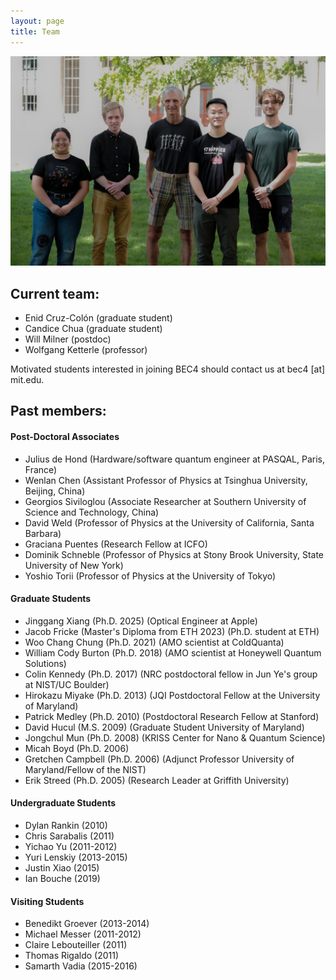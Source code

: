 ```yaml
---
layout: page
title: Team
---
```


![](/assets/img/bec4-team-on-lawn.jpg)

## Current team:
- Enid Cruz-Colón (graduate student)
- Candice Chua (graduate student)
- Will Milner (postdoc)
- Wolfgang Ketterle (professor)

Motivated students interested in joining BEC4 should contact us at bec4 [at] mit.edu.

## Past members:
#### Post-Doctoral Associates

- Julius de Hond (Hardware/software quantum engineer at PASQAL, Paris, France)
- Wenlan Chen (Assistant Professor of Physics at Tsinghua University, Beijing, China)
- Georgios Siviloglou (Associate Researcher at Southern University of Science and Technology, China)
- David Weld (Professor of Physics at the University of California, Santa Barbara)
- Graciana Puentes (Research Fellow at ICFO)
- Dominik Schneble (Professor of Physics at Stony Brook University, State University of New York)
- Yoshio Torii (Professor of Physics at the University of Tokyo)

#### Graduate Students

- Jinggang Xiang (Ph.D. 2025) (Optical Engineer at Apple)
- Jacob Fricke (Master's Diploma from ETH 2023) (Ph.D. student at ETH)
- Woo Chang Chung (Ph.D. 2021) (AMO scientist at ColdQuanta)
- William Cody Burton (Ph.D. 2018) (AMO scientist at Honeywell Quantum Solutions)
- Colin Kennedy (Ph.D. 2017) (NRC postdoctoral fellow in Jun Ye's group at NIST/UC Boulder)
- Hirokazu Miyake (Ph.D. 2013) (JQI Postdoctoral Fellow at the University of Maryland)
- Patrick Medley (Ph.D. 2010) (Postdoctoral Research Fellow at Stanford)
- David Hucul (M.S. 2009) (Graduate Student University of Maryland)
- Jongchul Mun (Ph.D. 2008) (KRISS Center for Nano & Quantum Science)
- Micah Boyd (Ph.D. 2006)
- Gretchen Campbell (Ph.D. 2006) (Adjunct Professor University of Maryland/Fellow of the NIST)
- Erik Streed (Ph.D. 2005) (Research Leader at Griffith University)

#### Undergraduate Students

- Dylan Rankin (2010)
- Chris Sarabalis (2011)
- Yichao Yu (2011-2012)
- Yuri Lenskiy (2013-2015)
- Justin Xiao (2015)
- Ian Bouche (2019)

#### Visiting Students

- Benedikt Groever (2013-2014)
- Michael Messer (2011-2012)
- Claire Lebouteiller (2011)
- Thomas Rigaldo (2011)
- Samarth Vadia (2015-2016)

